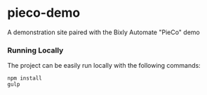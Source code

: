 # pieco-demo
A demonstration site paired with the Bixly Automate "PieCo" demo

### Running Locally
The project can be easily run locally with the following commands:
```
npm install
gulp
```
